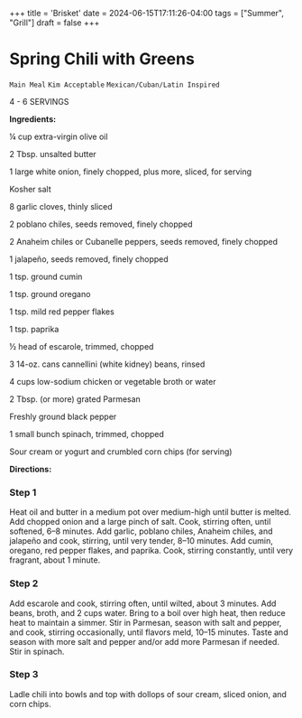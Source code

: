 +++
title = 'Brisket'
date = 2024-06-15T17:11:26-04:00
tags = ["Summer", "Grill"]
draft = false
+++
# Spring Chili with Greens

`Main Meal` `Kim Acceptable` `Mexican/Cuban/Latin Inspired`

4 - 6 SERVINGS

**Ingredients:**

¼ cup extra-virgin olive oil

2 Tbsp. unsalted butter

1 large white onion, finely chopped, plus more, sliced, for serving

Kosher salt

8 garlic cloves, thinly sliced

2 poblano chiles, seeds removed, finely chopped

2 Anaheim chiles or Cubanelle peppers, seeds removed, finely chopped

1 jalapeño, seeds removed, finely chopped

1 tsp. ground cumin

1 tsp. ground oregano

1 tsp. mild red pepper flakes

1 tsp. paprika

½ head of escarole, trimmed, chopped

3 14-oz. cans cannellini (white kidney) beans, rinsed

4 cups low-sodium chicken or vegetable broth or water

2 Tbsp. (or more) grated Parmesan

Freshly ground black pepper

1 small bunch spinach, trimmed, chopped

Sour cream or yogurt and crumbled corn chips (for serving)

**Directions:**

### Step 1

Heat oil and butter in a medium pot over medium-high until butter is melted. Add chopped onion and a large pinch of salt. Cook, stirring often, until softened, 6–8 minutes. Add garlic, poblano chiles, Anaheim chiles, and jalapeño and cook, stirring, until very tender, 8–10 minutes. Add cumin, oregano, red pepper flakes, and paprika. Cook, stirring constantly, until very fragrant, about 1 minute.

### Step 2

Add escarole and cook, stirring often, until wilted, about 3 minutes. Add beans, broth, and 2 cups water. Bring to a boil over high heat, then reduce heat to maintain a simmer. Stir in Parmesan, season with salt and pepper, and cook, stirring occasionally, until flavors meld, 10–15 minutes. Taste and season with more salt and pepper and/or add more Parmesan if needed. Stir in spinach.

### Step 3

Ladle chili into bowls and top with dollops of sour cream, sliced onion, and corn chips.
